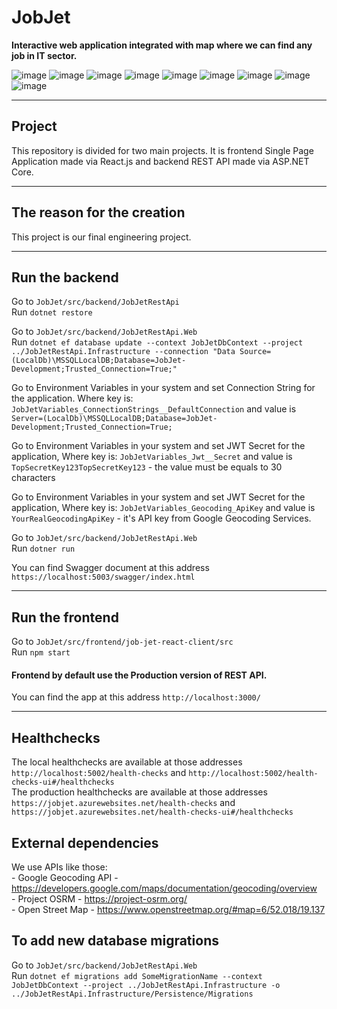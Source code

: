 # JobJet
**Interactive web application integrated with map where we can find any job in IT sector.**

![image](https://img.shields.io/badge/.NET-512BD4?style=for-the-badge&logo=dotnet&logoColor=white)
![image](https://img.shields.io/badge/Microsoft%20SQL%20Server-CC2927?style=for-the-badge&logo=microsoft%20sql%20server&logoColor=white)
![image](https://img.shields.io/badge/React-20232A?style=for-the-badge&logo=react&logoColor=61DAFB)
![image](https://img.shields.io/badge/Azure_DevOps-0078D7?style=for-the-badge&logo=azure-devops&logoColor=white)
![image](https://img.shields.io/badge/Swagger-85EA2D?style=for-the-badge&logo=Swagger&logoColor=white)
![image](https://img.shields.io/badge/Leaflet-199900?style=for-the-badge&logo=Leaflet&logoColor=white)
![image](https://img.shields.io/badge/C%23-239120?style=for-the-badge&logo=c-sharp&logoColor=white)
![image](https://img.shields.io/badge/JavaScript-323330?style=for-the-badge&logo=javascript&logoColor=F7DF1E)
![image](https://img.shields.io/badge/OpenStreetMap-7EBC6F?style=for-the-badge&logo=OpenStreetMap&logoColor=white)

---

## Project
This repository is divided for two main projects. It is frontend Single Page Application made via React.js and backend REST API made via ASP.NET Core.

---

## The reason for the creation
This project is our final engineering project.

---

## Run the backend
Go to `JobJet/src/backend/JobJetRestApi`<br />
Run `dotnet restore`

Go to `JobJet/src/backend/JobJetRestApi.Web`<br />
Run `dotnet ef database update --context JobJetDbContext --project ../JobJetRestApi.Infrastructure --connection "Data Source=(LocalDb)\MSSQLLocalDB;Database=JobJet-Development;Trusted_Connection=True;"`

Go to Environment Variables in your system and set Connection String for the application. Where key is: `JobJetVariables_ConnectionStrings__DefaultConnection` and value is `Server=(LocalDb)\MSSQLLocalDB;Database=JobJet-Development;Trusted_Connection=True;`

Go to Environment Variables in your system and set JWT Secret for the application, Where key is: `JobJetVariables_Jwt__Secret` and value is `TopSecretKey123TopSecretKey123` - the value must be equals to 30 characters

Go to Environment Variables in your system and set JWT Secret for the application, Where key is: `JobJetVariables_Geocoding_ApiKey` and value is `YourRealGeocodingApiKey` - it's API key from Google Geocoding Services.

Go to `JobJet/src/backend/JobJetRestApi.Web`<br />
Run `dotner run`

You can find Swagger document at this address `https://localhost:5003/swagger/index.html`

---

## Run the frontend
Go to `JobJet/src/frontend/job-jet-react-client/src`<br />
Run `npm start`

#### Frontend by default use the Production version of REST API.

You can find the app at this address `http://localhost:3000/`

---

## Healthchecks
The local healthchecks are available at those addresses `http://localhost:5002/health-checks` and `http://localhost:5002/health-checks-ui#/healthchecks`<br />
The production healthchecks are available at those addresses `https://jobjet.azurewebsites.net/health-checks` and `https://jobjet.azurewebsites.net/health-checks-ui#/healthchecks`

## External dependencies
We use APIs like those:<br />
    - Google Geocoding API - https://developers.google.com/maps/documentation/geocoding/overview<br />
    - Project OSRM - https://project-osrm.org/<br />
    - Open Street Map - https://www.openstreetmap.org/#map=6/52.018/19.137<br />

## To add new database migrations
Go to `JobJet/src/backend/JobJetRestApi.Web`<br />
Run `dotnet ef migrations add SomeMigrationName --context JobJetDbContext --project ../JobJetRestApi.Infrastructure -o ../JobJetRestApi.Infrastructure/Persistence/Migrations`
